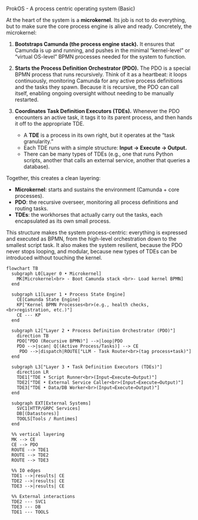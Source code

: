 ProkOS - A process centric operating system (Basic)

At the heart of the system is a **microkernel**. Its job is not to do everything, but to make sure the core process engine is alive and ready. Concretely, the microkernel:

1. **Bootstraps Camunda (the process engine stack).**
   It ensures that Camunda is up and running, and pushes in the minimal “kernel-level” or “virtual OS-level” BPMN processes needed for the system to function.

2. **Starts the Process Definition Orchestrator (PDO).**
   The PDO is a special BPMN process that runs recursively. Think of it as a heartbeat: it loops continuously, monitoring Camunda for any active process definitions and the tasks they spawn. Because it is recursive, the PDO can call itself, enabling ongoing oversight without needing to be manually restarted.

3. **Coordinates Task Definition Executors (TDEs).**
   Whenever the PDO encounters an active task, it tags it to its parent process, and then hands it off to the appropriate TDE.

   * A **TDE** is a process in its own right, but it operates at the “task granularity.”
   * Each TDE runs with a simple structure: **Input → Execute → Output.**
   * There can be many types of TDEs (e.g., one that runs Python scripts, another that calls an external service, another that queries a database).

Together, this creates a clean layering:

* **Microkernel**: starts and sustains the environment (Camunda + core processes).
* **PDO**: the recursive overseer, monitoring all process definitions and routing tasks.
* **TDEs**: the workhorses that actually carry out the tasks, each encapsulated as its own small process.

This structure makes the system process-centric: everything is expressed and executed as BPMN, from the high-level orchestration down to the smallest script task. It also makes the system resilient, because the PDO never stops looping, and modular, because new types of TDEs can be introduced without touching the kernel.

```mermaid
flowchart TB
  subgraph L0[Layer 0 • Microkernel]
    MK[Microkernel<br> - Boot Camunda stack <br>- Load kernel BPMN]
  end

  subgraph L1[Layer 1 • Process State Engine]
    CE[Camunda State Engine]
    KP["Kernel BPMN Processes<br>(e.g., health checks, <br>registration, etc.)"]
    CE --- KP
  end

  subgraph L2["Layer 2 • Process Definition Orchestrator (PDO)"]
    direction TB
    PDO["PDO (Recursive BPMN)"] -->|loop|PDO
    PDO -->|scan| Q[(Active Process/Tasks)] --> CE
     PDO -->|dispatch|ROUTE["LLM - Task Router<br>(tag process+task)"]
  end

  subgraph L3["Layer 3 • Task Definition Executors (TDEs)"]
    direction LR
    TDE1["TDE • Script Runner<br>(Input→Execute→Output)"]
    TDE2["TDE • External Service Caller<br>(Input→Execute→Output)"]
    TDE3["TDE • Data/DB Worker<br>(Input→Execute→Output)"]
  end

  subgraph EXT[External Systems]
    SVC1[HTTP/GRPC Services]
    DB[(Datastores)]
    TOOLS[Tools / Runtimes]
  end

  %% vertical layering
  MK --> CE
  CE --> PDO
  ROUTE --> TDE1
  ROUTE --> TDE2
  ROUTE --> TDE3

  %% IO edges
  TDE1 -->|results| CE
  TDE2 -->|results| CE
  TDE3 -->|results| CE

  %% External interactions
  TDE2 --- SVC1
  TDE3 --- DB
  TDE1 --- TOOLS
```
